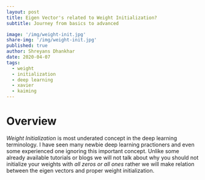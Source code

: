 ```yaml
---
layout: post
title: Eigen Vector's related to Weight Initialization?
subtitle: Journey from basics to advanced

image: '/img/weight-init.jpg'
share-img: '/img/weight-init.jpg'
published: true
author: Shreyans Dhankhar
date: 2020-04-07
tags:
  - weight
  - initialization
  - deep learning
  - xavier
  - kaiming
---
```


# Overview 

*Weight Initialization* is most underated concept in the deep learning terminology. I have seen many newbie deep learning practioners and even some experienced one ignoring this important concept.
Unlike some already available tutorials or blogs we will not talk about why you should not initialize your weights with *all zeros or all ones* rather we will make relation between the eigen vectors and proper weight initialization.
